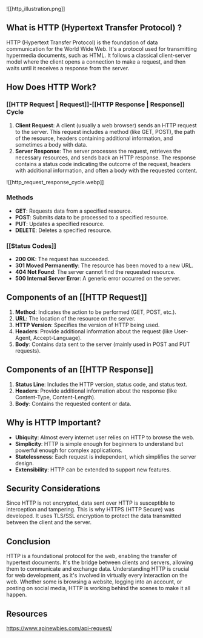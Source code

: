 

![[http_illustration.png]]


## What is HTTP (Hypertext Transfer Protocol) ?

HTTP (Hypertext Transfer Protocol) is the foundation of data communication for the World Wide Web. It's a protocol used for transmitting hypermedia documents, such as HTML. It follows a classical client-server model where the client opens a connection to make a request, and then waits until it receives a response from the server.

## How Does HTTP Work?

### [[HTTP Request | Request]]-[[HTTP Response | Response]] Cycle

1. **Client Request**: A client (usually a web browser) sends an HTTP request to the server. This request includes a method (like GET, POST), the path of the resource, headers containing additional information, and sometimes a body with data.
2. **Server Response**: The server processes the request, retrieves the necessary resources, and sends back an HTTP response. The response contains a status code indicating the outcome of the request, headers with additional information, and often a body with the requested content.



![[http_request_response_cycle.webp]]

### Methods

- **GET**: Requests data from a specified resource.
- **POST**: Submits data to be processed to a specified resource.
- **PUT**: Updates a specified resource.
- **DELETE**: Deletes a specified resource.

### [[Status Codes]]

- **200 OK**: The request has succeeded.
- **301 Moved Permanently**: The resource has been moved to a new URL.
- **404 Not Found**: The server cannot find the requested resource.
- **500 Internal Server Error**: A generic error occurred on the server.

## Components of an [[HTTP Request]]

1. **Method**: Indicates the action to be performed (GET, POST, etc.).
2. **URL**: The location of the resource on the server.
3. **HTTP Version**: Specifies the version of HTTP being used.
4. **Headers**: Provide additional information about the request (like User-Agent, Accept-Language).
5. **Body**: Contains data sent to the server (mainly used in POST and PUT requests).

## Components of an [[HTTP Response]]

1. **Status Line**: Includes the HTTP version, status code, and status text.
2. **Headers**: Provide additional information about the response (like Content-Type, Content-Length).
3. **Body**: Contains the requested content or data.

## Why is HTTP Important?

- **Ubiquity**: Almost every internet user relies on HTTP to browse the web.
- **Simplicity**: HTTP is simple enough for beginners to understand but powerful enough for complex applications.
- **Statelessness**: Each request is independent, which simplifies the server design.
- **Extensibility**: HTTP can be extended to support new features.

## Security Considerations

Since HTTP is not encrypted, data sent over HTTP is susceptible to interception and tampering. This is why HTTPS (HTTP Secure) was developed. It uses TLS/SSL encryption to protect the data transmitted between the client and the server.

## Conclusion

HTTP is a foundational protocol for the web, enabling the transfer of hypertext documents. It's the bridge between clients and servers, allowing them to communicate and exchange data. Understanding HTTP is crucial for web development, as it's involved in virtually every interaction on the web. Whether some is browsing a website, logging into an account, or posting on social media, HTTP is working behind the scenes to make it all happen.

## Resources
https://www.apinewbies.com/api-request/